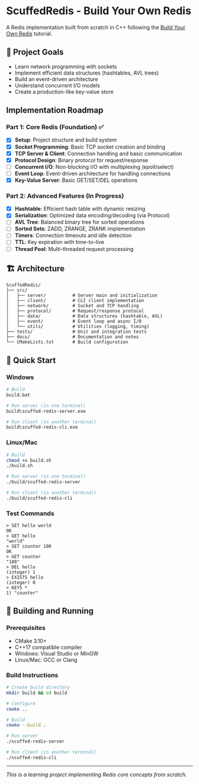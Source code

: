 # ScuffedRedis - Build Your Own Redis

A Redis implementation built from scratch in C++ following the [Build Your Own Redis](https://build-your-own.org/redis) tutorial.

## 🎯 Project Goals

- Learn network programming with sockets
- Implement efficient data structures (hashtables, AVL trees)
- Build an event-driven architecture
- Understand concurrent I/O models
- Create a production-like key-value store

## Implementation Roadmap

### Part 1: Core Redis (Foundation) ✅

- [x] **Setup**: Project structure and build system
- [x] **Socket Programming**: Basic TCP socket creation and binding
- [x] **TCP Server & Client**: Connection handling and basic communication
- [x] **Protocol Design**: Binary protocol for request/response
- [ ] **Concurrent I/O**: Non-blocking I/O with multiplexing (epoll/select)
- [ ] **Event Loop**: Event-driven architecture for handling connections
- [x] **Key-Value Server**: Basic GET/SET/DEL operations

### Part 2: Advanced Features (In Progress)

- [x] **Hashtable**: Efficient hash table with dynamic resizing
- [x] **Serialization**: Optimized data encoding/decoding (via Protocol)
- [ ] **AVL Tree**: Balanced binary tree for sorted operations
- [ ] **Sorted Sets**: ZADD, ZRANGE, ZRANK implementation
- [ ] **Timers**: Connection timeouts and idle detection
- [ ] **TTL**: Key expiration with time-to-live
- [ ] **Thread Pool**: Multi-threaded request processing

## 🏗️ Architecture

```
ScuffedRedis/
├── src/
│   ├── server/          # Server main and initialization
│   ├── client/          # CLI client implementation
│   ├── network/         # Socket and TCP handling
│   ├── protocol/        # Request/response protocol
│   ├── data/            # Data structures (hashtable, AVL)
│   ├── event/           # Event loop and async I/O
│   └── utils/           # Utilities (logging, timing)
├── tests/               # Unit and integration tests
├── docs/                # Documentation and notes
└── CMakeLists.txt       # Build configuration
```

## 🚀 Quick Start

### Windows
```bash
# Build
build.bat

# Run server (in one terminal)
build\scuffed-redis-server.exe

# Run client (in another terminal)
build\scuffed-redis-cli.exe
```

### Linux/Mac
```bash
# Build
chmod +x build.sh
./build.sh

# Run server (in one terminal)
./build/scuffed-redis-server

# Run client (in another terminal)
./build/scuffed-redis-cli
```

### Test Commands
```
> SET hello world
OK
> GET hello
"world"
> SET counter 100
OK
> GET counter
"100"
> DEL hello
(integer) 1
> EXISTS hello
(integer) 0
> KEYS *
1) "counter"
```

## 🚀 Building and Running

### Prerequisites
- CMake 3.10+
- C++17 compatible compiler
- Windows: Visual Studio or MinGW
- Linux/Mac: GCC or Clang

### Build Instructions

```bash
# Create build directory
mkdir build && cd build

# Configure
cmake ..

# Build
cmake --build .

# Run server
./scuffed-redis-server

# Run client (in another terminal)
./scuffed-redis-cli
```

---

*This is a learning project implementing Redis core concepts from scratch.*
